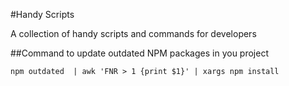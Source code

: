 #Handy Scripts

A collection of handy scripts and commands for developers

##Command to update outdated NPM packages in you project

```console
npm outdated  | awk 'FNR > 1 {print $1}' | xargs npm install
```
